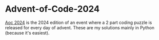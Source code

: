 # Advent-of-Code-2024
[Aoc 2024](https://adventofcode.com/2024) is the 2024 edition of an event where a 2 part coding puzzle is released for every day of advent. These are my solutions mainly in Python (because it's easiest).
